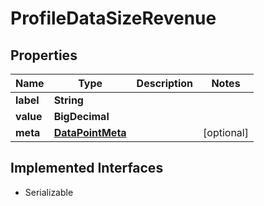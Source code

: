 

# ProfileDataSizeRevenue


## Properties

Name | Type | Description | Notes
------------ | ------------- | ------------- | -------------
**label** | **String** |  | 
**value** | **BigDecimal** |  | 
**meta** | [**DataPointMeta**](DataPointMeta.md) |  |  [optional]


## Implemented Interfaces

* Serializable


